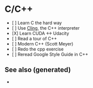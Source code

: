 # C/C++

  - \[ \] Learn C the hard way
  - \[ \] Use [Cling](https://root.cern.ch/cling), the C++ interpreter
  - \[X\] Learn CUDA \<-\> Udacity
  - \[ \] Read a tour of C++
  - \[ \] Modern C++ (Scott Meyer)
  - \[ \] Redo the cpp exercise
  - \[ \] Reread Google Style Guide in C++

## See also (generated)

  -
